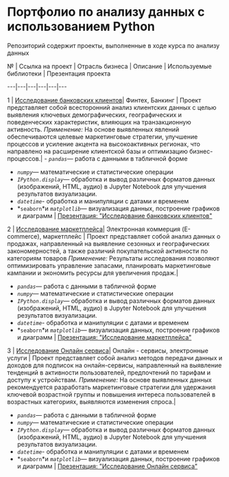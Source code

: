 # Портфолио по анализу данных с использованием Python
Репозиторий содержит проекты, выполненные в ходе курса по анализу данных

№ | Ссылка на проект | Отрасль бизнеса | Описание | Используемые библиотеки | Презентация проекта

---|---|---|---|---|---

1 | [Исследование банковских клиентов](https://github.com/Elena-Kos/Portfolio_Python/tree/911ac9ed29bf834aa433ddd21a5ef61c83cfa68f/Banking_research)| Финтех, Банкинг | Проект представляет собой всесторонний анализ клиентских данных с целью выявления ключевых демографических, географических и поведенческих характеристик, влияющих на транзакционную активность. 
*Применение:* На основе выявленных явлений обеспечиваются целевые маркетинговые стратегии, улучшение процессов и усиление акцента на высокоактивных регионах, что направлено на расширение клиентской базы и оптимизацию бизнес-процессов.| -   *`pandas`*— работа с данными в табличной форме
-   *`numpy`*— математические и статистические операции
-   *`IPython.display`*— обработка и вывод различных форматов данных (изображений, HTML, аудио) в Jupyter Notebook для улучшения результатов визуализации.
-   *`datetime`*- обработка и манипуляции с датами и временем
-   *`seaborn`*и *`matplotlib`*— визуализация данных, построение графиков и диаграмм | [Презентация: "Исследование банковских клиентов"]( https://drive.google.com/file/d/1NBOz8wsszi0MoZJ7TU1-UfXj0rb7iPr8/view?usp=sharing)

2 | [Исследование маркетплейса](https://github.com/Elena-Kos/Portfolio_Python/tree/911ac9ed29bf834aa433ddd21a5ef61c83cfa68f/Marketplace_research)| Электронная коммерция (E-commerce), маркетплейс | Проект представляет собой анализ данных о продажах, направленный на выявление сезонных и географических закономерностей, а также различий покупательской активности по категориям товаров
*Применение:* Результаты исследования позволяют оптимизировать управление запасами, планировать маркетинговые кампании и экономить ресурсы для увеличения продаж.| 
 -   *`pandas`*— работа с данными в табличной форме
-   *`numpy`*— математические и статистические операции
-   *`IPython.display`*— обработка и вывод различных форматов данных (изображений, HTML, аудио) в Jupyter Notebook для улучшения результатов визуализации.
-   *`datetime`*- обработка и манипуляции с датами и временем
-   *`seaborn`*и *`matplotlib`*— визуализация данных, построение графиков и диаграмм | [Презентация: "Исследование маркетплейса"]( https://drive.google.com/file/d/1dXk3q74F4zGFns1jYLEu6Rspqokh_V6V/view?usp=sharing)

3 | [Исследование Онлайн сервиса](https://github.com/Elena-Kos/Portfolio_Python/tree/911ac9ed29bf834aa433ddd21a5ef61c83cfa68f/OnlineService_research)| Онлайн - сервисы, электронные услуги | Проект представляет собой анализ методов передачи данных и доходов для подписок на онлайн-сервисы, направленный на выявление тенденций в активности пользователей, предпочтений по тарифам и доступу к устройствам. 
*Применение:* На основе выявленных данных рекомендуется разработать маркетинговые стратегии для удержания ключевой возрастной группы и повышения интереса пользователей в возрастных категориях, выявляются изменения спроса.| 
 -   *`pandas`*— работа с данными в табличной форме
-   *`numpy`*— математические и статистические операции
-   *`IPython.display`*— обработка и вывод различных форматов данных (изображений, HTML, аудио) в Jupyter Notebook для улучшения результатов визуализации.
-   *`datetime`*- обработка и манипуляции с датами и временем
-   *`seaborn`*и *`matplotlib`*— визуализация данных, построение графиков и диаграмм | [Презентация: "Исследование Онлайн сервиса"](https://drive.google.com/file/d/16V7OqPaDjkNmbUH_qZRckwWlyMSOhjLx/view?usp=sharing)
